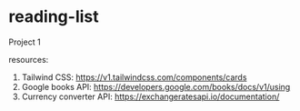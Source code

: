 # reading-list
Project 1


resources:

1. Tailwind CSS: https://v1.tailwindcss.com/components/cards
2. Google books API: https://developers.google.com/books/docs/v1/using
3. Currency converter API: https://exchangeratesapi.io/documentation/